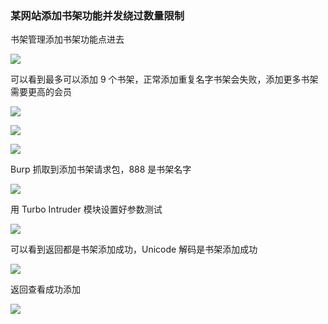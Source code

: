 ### 某网站添加书架功能并发绕过数量限制

书架管理添加书架功能点进去

![](https://pic1.imgdb.cn/item/68afcb0758cb8da5c857c110.png)

可以看到最多可以添加 9 个书架，正常添加重复名字书架会失败，添加更多书架需要更高的会员

![](https://pic1.imgdb.cn/item/68afcb1958cb8da5c857c1c5.png)

![](https://pic1.imgdb.cn/item/68afcbcc58cb8da5c857c97f.png)

![](https://pic1.imgdb.cn/item/68afcbdc58cb8da5c857c9f1.png)

Burp 抓取到添加书架请求包，888 是书架名字

![](https://pic1.imgdb.cn/item/68afcbed58cb8da5c857ca65.png)

用 Turbo Intruder 模块设置好参数测试

![](https://pic1.imgdb.cn/item/68afcbff58cb8da5c857cae4.png)

可以看到返回都是书架添加成功，Unicode 解码是书架添加成功

![](https://pic1.imgdb.cn/item/68afcc0d58cb8da5c857cb45.png)

返回查看成功添加

![](https://pic1.imgdb.cn/item/68afcc2058cb8da5c857cbcd.png)